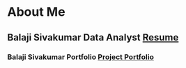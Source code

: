 # **About Me**

## **Balaji Sivakumar Data Analyst** [Resume](https://github.com/Bala171/Balaji-Sivakumar-Portfolio.github.io/blob/main/Balaji%20Sivakumar%20Resume.pdf)

### **Balaji Sivakumar Portfolio** [Project Portfolio](https://github.com/Bala171)



